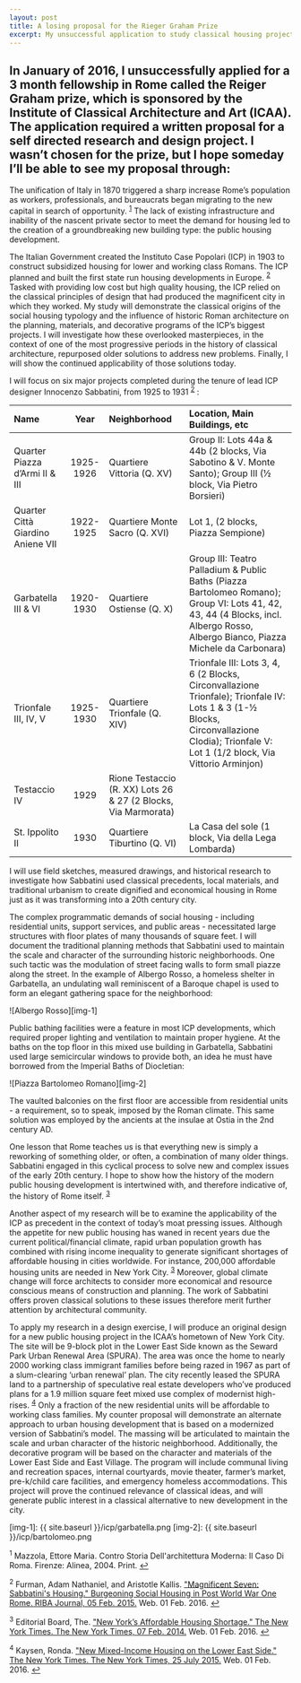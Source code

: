 ```yaml
---
layout: post
title: A losing proposal for the Rieger Graham Prize
excerpt: My unsuccessful application to study classical housing projects in Rome
---
```


## In January of 2016, I unsuccessfully applied for a 3 month fellowship in Rome called the Reiger Graham prize, which is sponsored by the Institute of Classical Architecture and Art (ICAA). The application required a written proposal for a self directed research and design project. I wasn’t chosen for the prize, but I hope someday I’ll be able to see my proposal through:


The unification of Italy in 1870 triggered a sharp increase Rome’s population as workers, professionals, and bureaucrats began migrating to the new capital in search of opportunity. <sup id="f1">[1](#fn1)</sup> The lack of existing infrastructure and inability of the nascent private sector to meet the demand for housing led to the creation of a groundbreaking new building type: the public housing development.


The Italian Government created the Instituto Case Popolari (ICP) in 1903 to construct subsidized housing for lower and working class Romans. The ICP planned and built the first state run housing developments in Europe. <sup id="f1">[2](#fn1)</sup>  Tasked with providing low cost but high quality housing, the ICP relied on the classical principles of design that had produced the magnificent city in which they worked.  My study will demonstrate the classical origins of the social housing typology and the influence of historic Roman architecture on the planning, materials, and decorative programs of the ICP’s biggest projects. I will investigate how these overlooked masterpieces, in the context of one of the most progressive periods in the history of classical architecture, repurposed older solutions to address new problems. Finally, I will show the continued applicability of those solutions today.


I will focus on six major projects completed during the tenure of lead ICP designer Innocenzo Sabbatini, from 1925 to 1931 <sup id="f1">[2](#fn1)</sup> :


| Name | Year | Neighborhood | Location, Main Buildings, etc |
| :--- | :---: | :--- | :--- |
| Quarter Piazza d’Armi II & III | 1925-1926 | Quartiere Vittoria (Q. XV) | Group II: Lots 44a & 44b (2 blocks, Via Sabotino & V. Monte Santo); Group III (½  block, Via Pietro Borsieri) |
| Quarter Città Giardino Aniene VII | 1922-1925 | Quartiere Monte Sacro (Q. XVI) |Lot 1, (2 blocks, Piazza Sempione) |
| Garbatella III & VI | 1920-1930 | Quartiere Ostiense (Q. X) | Group III: Teatro Palladium & Public Baths (Piazza Bartolomeo Romano); Group VI: Lots 41, 42, 43, 44 (4 Blocks, incl. Albergo Rosso, Albergo Bianco, Piazza Michele da Carbonara) |
| Trionfale III, IV, V | 1925-1930 | Quartiere Trionfale (Q. XIV) | Trionfale III: Lots 3, 4, 6 (2 Blocks, Circonvallazione Trionfale); Trionfale IV: Lots 1 & 3 (1-½ Blocks, Circonvallazione Clodia); Trionfale V: Lot 1 (1/2 block, Via Vittorio Arminjon) |
| Testaccio IV | 1929 | Rione Testaccio (R. XX) Lots 26 & 27 (2 Blocks, Via Marmorata) |
| St. Ippolito II | 1930 | Quartiere Tiburtino (Q. VI) | La Casa del sole (1 block, Via della Lega Lombarda) |



I will use field sketches, measured drawings, and historical research to investigate how Sabbatini used classical precedents, local materials, and traditional urbanism to create dignified and economical housing in Rome just as it was transforming into a 20th century city.


The complex programmatic demands of social housing - including residential units, support services, and public areas - necessitated large structures with floor plates of many thousands of square feet. I will document the traditional planning methods that Sabbatini used to maintain the scale and character of the surrounding historic neighborhoods. One such tactic was the modulation of street facing walls to form small piazze along the street. In the example of Albergo Rosso, a homeless shelter in Garbatella, an undulating wall reminiscent of a Baroque chapel is used to form an elegant gathering space for the neighborhood:


![Albergo Rosso][img-1]


Public bathing facilities were a feature in most ICP developments, which required proper lighting and ventilation to maintain proper hygiene. At the baths on the top floor in this mixed use building in Garbatella, Sabbatini used large semicircular windows to provide both, an idea he must have borrowed from the Imperial Baths of Diocletian:


![Piazza Bartolomeo Romano][img-2]


The vaulted balconies on the first floor are accessible from residential units - a requirement, so to speak, imposed by the Roman climate. This same solution was employed by the ancients at the insulae at Ostia in the 2nd century AD.


One lesson that Rome teaches us is that everything new is simply a reworking of something older, or often, a combination of many older things. Sabbatini engaged in this cyclical process to solve new and complex issues of the early 20th century. I hope to show how the history of the modern public housing development is intertwined with, and therefore indicative of, the history of Rome itself. <sup id="f1">[3](#fn1)</sup>


Another aspect of my research will be to examine the applicability of the ICP as precedent in the context of today’s moat pressing issues. Although the appetite for new public housing has waned in recent years due the current political/financial climate, rapid urban population growth has combined with rising income inequality to generate significant shortages of affordable housing in cities worldwide. For instance, 200,000 affordable housing units are needed in New York City. <sup id="f1">[3](#fn1)</sup> Moreover, global climate change will force architects to consider more economical and resource conscious means of construction and planning. The work of Sabbatini offers proven classical solutions to these issues therefore merit further attention by architectural community.


To apply my research in a design exercise, I will produce an original design for a new public housing project in the ICAA’s hometown of New York City. The site will be 9-block plot in the Lower East Side known as the Seward Park Urban Renewal Area (SPURA).  The area was once the home to nearly 2000 working class immigrant families before being razed in 1967 as part of a slum-clearing ‘urban renewal’ plan. The city recently leased the SPURA land to a partnership of speculative real estate developers who’ve produced plans for a 1.9 million square feet mixed use complex of modernist high-rises. <sup id="f1">[4](#fn1)</sup> Only a fraction of the new residential units will be affordable to working class families. My counter proposal will demonstrate an alternate approach to urban housing development that is based on a modernized version of Sabbatini’s model. The massing will be articulated to maintain the scale and urban character of the historic neighborhood. Additionally, the decorative program will be based on the character and materials of the Lower East Side and East Village.  The program will include communal living and recreation spaces, internal courtyards, movie theater, farmer’s market, pre-k/child care facilities, and emergency homeless accommodations. This project will prove the continued relevance of classical ideas, and will generate public interest in a classical alternative to new development in the city.

[img-1]: {{ site.baseurl }}/icp/garbatella.png
[img-2]: {{ site.baseurl }}/icp/bartolomeo.png

<div class="footnote"><p id="fn1"><sup>1</sup> Mazzola, Ettore Maria. Contro Storia Dell'architettura Moderna: Il Caso Di Roma. Firenze: Alinea, 2004. Print. <a href="#f1">↩</a></p></div>
<div class="footnote"><p id="fn1"><sup>2</sup> Furman, Adam Nathaniel, and Aristotle Kallis. <a href="https://www.ribaj.com/culture/magnificent-seven-innocenzo-sabbatini">"Magnificent Seven: Sabbatini's Housing." Burgeoning Social Housing in Post World War One Rome. RIBA Journal, 05 Feb. 2015.</a> Web. 01 Feb. 2016. <a href="#f1">↩</a></p></div>
<div class="footnote"><p id="fn1"><sup>3</sup> Editorial Board, The. <a href="http://www.nytimes.com/2014/02/08/opinion/new-yorks-affordable-housing-shortage.html">"New York’s Affordable Housing Shortage." The New York Times. The New York Times, 07 Feb. 2014.</a> Web. 01 Feb. 2016. <a href="#f1">↩</a></p></div>
<div class="footnote"><p id="fn1"><sup>4</sup> Kaysen, Ronda. <a href="http://www.nytimes.com/2015/07/26/realestate/new-mixed-income-housing-onthe-lower-east-side.html">"New Mixed-Income Housing on the Lower East Side." The New York Times. The New York Times, 25 July 2015.</a> Web. 01 Feb. 2016. <a href="#f1">↩</a></p></div>
